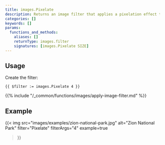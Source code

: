 ```yaml
---
title: images.Pixelate
description: Returns an image filter that applies a pixelation effect to an image.
categories: []
keywords: []
params:
  functions_and_methods:
    aliases: []
    returnType: images.filter
    signatures: [images.Pixelate SIZE]
---
```


## Usage

Create the filter:

```go-html-template
{{ $filter := images.Pixelate 4 }}
```

{{% include "/_common/functions/images/apply-image-filter.md" %}}

## Example

{{< img
  src="images/examples/zion-national-park.jpg"
  alt="Zion National Park"
  filter="Pixelate"
  filterArgs="4"
  example=true
>}}
